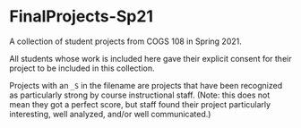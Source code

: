 # FinalProjects-Sp21

A collection of student projects from COGS 108 in Spring 2021.

All students whose work is included here gave their explicit consent for their project to be included in this collection.

Projects with an `_S` in the filename are projects that have been recognized as particularly strong by course instructional staff. (Note: this does not mean they got a perfect score, but staff found their project particularly interesting, well analyzed, and/or well communicated.)

